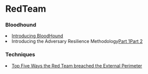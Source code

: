 # RedTeam

<h3>Bloodhound</h3>
<li><a href="https://wald0.com/?p=68">Introducing BloodHound</a>
<li>Introducing the Adversary Resilience Methodology<a href="https://posts.specterops.io/introducing-the-adversary-resilience-methodology-part-one-e38e06ffd604">Part 1</a><a href="https://posts.specterops.io/introducing-the-adversary-resilience-methodology-part-two-279a1ed7863d">Part 2</a>


<h3>Techniques</h3>
<li><a href="https://medium.com/@adam.toscher/top-five-ways-the-red-team-breached-the-external-perimeter-262f99dc9d17">Top Five Ways the Red Team breached the External Perimeter</a>
